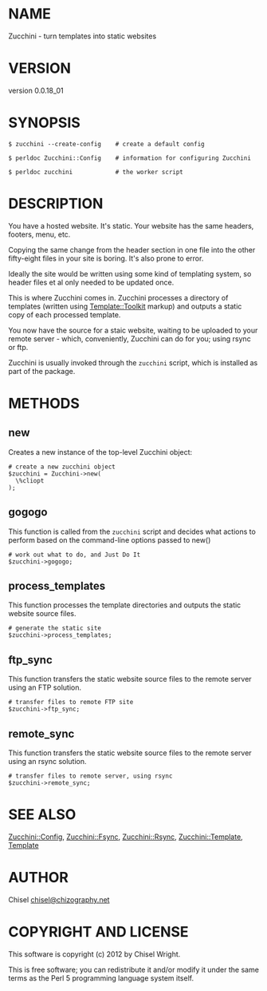 # NAME

Zucchini - turn templates into static websites

# VERSION

version 0.0.18_01

# SYNOPSIS

    $ zucchini --create-config    # create a default config

    $ perldoc Zucchini::Config    # information for configuring Zucchini

    $ perldoc zucchini            # the worker script

# DESCRIPTION

You have a hosted website. It's static. Your website has the
same headers, footers, menu, etc.

Copying the same change from the header section in one file into
the other fifty-eight files in your site is boring.
It's also prone to error.

Ideally the site would be written using some kind of templating
system, so header files et al only needed to be updated once.

This is where Zucchini comes in. Zucchini processes a directory
of templates (written using [Template::Toolkit](http://search.cpan.org/perldoc?Template::Toolkit) markup) and outputs
a static copy of each processed template.

You now have the source for a staic website, waiting to be uploaded
to your remote server - which, conveniently, Zucchini can do for you;
using rsync or ftp.

Zucchini is usually invoked through the `zucchini` script, which is installed
as part of the package.

# METHODS

## new

Creates a new instance of the top-level Zucchini object:

    # create a new zucchini object
    $zucchini = Zucchini->new(
      \%cliopt
    );

## gogogo

This function is called from the `zucchini` script and decides what
actions to perform based on the command-line options passed to new()

    # work out what to do, and Just Do It
    $zucchini->gogogo;

## process_templates

This function processes the template directories and outputs the static
website source files.

    # generate the static site
    $zucchini->process_templates;

## ftp_sync

This function transfers the static website source files to the remote server
using an FTP solution.

    # transfer files to remote FTP site
    $zucchini->ftp_sync;

## remote_sync

This function transfers the static website source files to the remote server
using an rsync solution.

    # transfer files to remote server, using rsync
    $zucchini->remote_sync;

# SEE ALSO

[Zucchini::Config](http://search.cpan.org/perldoc?Zucchini::Config),
[Zucchini::Fsync](http://search.cpan.org/perldoc?Zucchini::Fsync),
[Zucchini::Rsync](http://search.cpan.org/perldoc?Zucchini::Rsync),
[Zucchini::Template](http://search.cpan.org/perldoc?Zucchini::Template),
[Template](http://search.cpan.org/perldoc?Template)

# AUTHOR

Chisel <chisel@chizography.net>

# COPYRIGHT AND LICENSE

This software is copyright (c) 2012 by Chisel Wright.

This is free software; you can redistribute it and/or modify it under
the same terms as the Perl 5 programming language system itself.
